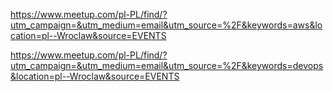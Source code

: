 https://www.meetup.com/pl-PL/find/?utm_campaign=&utm_medium=email&utm_source=%2F&keywords=aws&location=pl--Wroclaw&source=EVENTS 

https://www.meetup.com/pl-PL/find/?utm_campaign=&utm_medium=email&utm_source=%2F&keywords=devops&location=pl--Wroclaw&source=EVENTS
